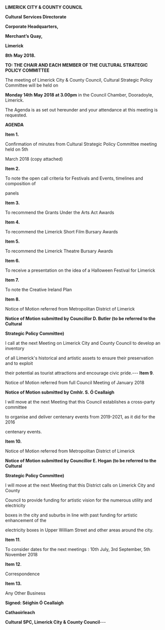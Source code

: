 **LIMERICK CITY & COUNTY COUNCIL**

**Cultural Services Directorate**

**Corporate Headquarters,**

**Merchant’s Quay,**

**Limerick**

**8th** **May 2018.**

**TO: THE CHAIR AND EACH MEMBER OF THE CULTURAL STRATEGIC POLICY COMMITTEE**

The meeting of Limerick City & County Council, Cultural Strategic Policy Committee will be held on

**Monday 14th** **May 2018 at 3.00pm** in the Council Chamber, Dooradoyle, Limerick.

The Agenda is as set out hereunder and your attendance at this meeting is requested.

**AGENDA**

**Item 1.**

Confirmation of minutes from Cultural Strategic Policy Committee meeting held on 5th

March 2018 (copy attached)

**Item 2.**

To note the open call criteria for Festivals and Events, timelines and composition of

panels

**Item 3.**

To recommend the Grants Under the Arts Act Awards

**Item 4.**

To recommend the Limerick Short Film Bursary Awards

**Item 5.**

To recommend the Limerick Theatre Bursary Awards

**Item 6.**

To receive a presentation on the idea of a Halloween Festival for Limerick

**Item 7.**

To note the Creative Ireland Plan

**Item 8.**

Notice of Motion referred from Metropolitan District of Limerick

**Notice of Motion submitted by Councillor D. Butler (to be referred to the Cultural**

**Strategic Policy Committee)**

I call at the next Meeting on Limerick City and County Council to develop an inventory

of all Limerick's historical and artistic assets to ensure their preservation and to exploit

their potential as tourist attractions and encourage civic pride.---
**Item 9**.

Notice of Motion referred from full Council Meeting of January 2018

**Notice of Motion submitted by Cmhlr. S. Ó Ceallaigh**

I will move at the next Meeting that this Council establishes a cross-party committee

to organise and deliver centenary events from 2019-2021, as it did for the 2016

centenary events.

**Item 10.**

Notice of Motion referred from Metropolitan District of Limerick

**Notice of Motion submitted by Councillor E. Hogan (to be referred to the Cultural**

**Strategic Policy Committee)**

I will move at the next Meeting that this District calls on Limerick City and County

Council to provide funding for artistic vision for the numerous utility and electricity

boxes in the city and suburbs in line with past funding for artistic enhancement of the

electricity boxes in Upper William Street and other areas around the city.

**Item 11**.

To consider dates for the next meetings : 10th July, 3rd September, 5th November 2018

**Item 12**.

Correspondence

**Item 13.**

Any Other Business

**Signed: Séighin Ó Ceallaigh**

**Cathaoirleach**

**Cultural SPC, Limerick City & County Council**---

